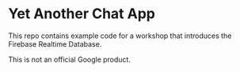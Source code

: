 # Yet Another Chat App

This repo contains example code for a workshop that introduces the Firebase
Realtime Database.

This is not an official Google product.
